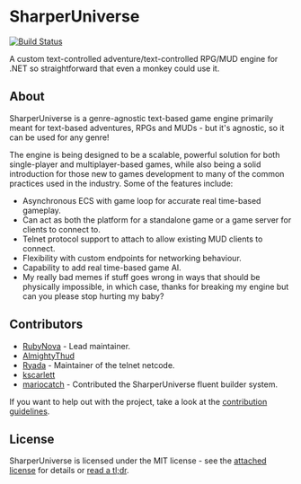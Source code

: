 # SharperUniverse

[![Build Status](https://travis-ci.org/RubyNova/SharperUniverse.svg?branch=master)](https://travis-ci.org/RubyNova/SharperUniverse)

A custom text-controlled adventure/text-controlled RPG/MUD engine for .NET so straightforward that even a monkey could use it.

## About

SharperUniverse is a genre-agnostic text-based game engine primarily meant for text-based adventures, RPGs and MUDs - but it's agnostic, so it can be used for any genre!

The engine is being designed to be a scalable, powerful solution for both single-player and multiplayer-based games, while also being a solid introduction for those new to games development to many of the common practices used in the industry. Some of the features include:

* Asynchronous ECS with game loop for accurate real time-based gameplay.
* Can act as both the platform for a standalone game or a game server for clients to connect to.
* Telnet protocol support to attach to allow existing MUD clients to connect.
* Flexibility with custom endpoints for networking behaviour.
* Capability to add real time-based game AI.
* My really bad memes if stuff goes wrong in ways that should be physically impossible, in which case, thanks for breaking my engine but can you please stop hurting my baby?

<!--## Getting Started

**this is coming soon**

```cs
Foo();
```
-->

## Contributors

* [RubyNova](https://github.com/RubyNova) - Lead maintainer.
* [AlmightyThud](https://github.com/JasonHughes94)
* [Ryada](https://github.com/ryadaproductions) - Maintainer of the telnet netcode.
* [kscarlett](https://github.com/kscarlett)
* [mariocatch](https://github.com/mariocatch) - Contributed the SharperUniverse fluent builder system.

If you want to help out with the project, take a look at the [contribution guidelines](CONTRIBUTING.md).

## License

SharperUniverse is licensed under the MIT license - see the [attached license](LICENSE.txt) for details or [read a tl;dr](https://tldrlegal.com/license/mit-license).

